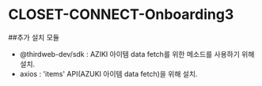 # CLOSET-CONNECT-Onboarding3

##추가 설치 모듈

- @thirdweb-dev/sdk : AZIKI 아이템 data fetch를 위한 메소드를 사용하기 위해 설치.
- axios : 'items' API(AZUKI 아이템 data fetch)을 위해 설치.
